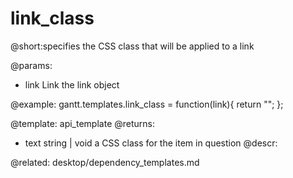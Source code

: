 link_class
=============

@short:specifies the CSS class that will be applied to a link
	


@params: 
- link	Link	the link object

@example:
gantt.templates.link_class = function(link){
	return "";
};

@template:	api_template
@returns:
- text		string | void		a CSS class for the item in question
@descr:

@related:
	desktop/dependency_templates.md